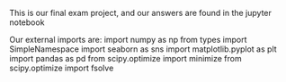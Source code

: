 
This is our final exam project, and our answers are found in the jupyter notebook



Our external imports are:
    import numpy as np
    from types import SimpleNamespace
    import seaborn as sns
    import matplotlib.pyplot as plt
    import pandas as pd
    from scipy.optimize import minimize
    from scipy.optimize import fsolve
